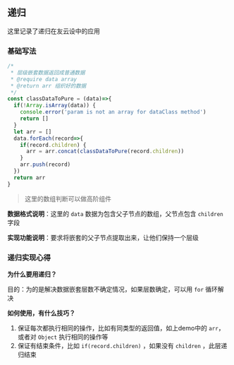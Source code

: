 ## 递归

这里记录了递归在友云设中的应用

### 基础写法

```javascript
/*
 * 层级嵌套数据返回成普通数据
 * @require data array
 * @return arr 组织好的数据
 */
const classDataToPure = (data)=>{
  if(!Array.isArray(data)) {
    console.error('param is not an array for dataClass method')
    return []
  }
  let arr = []
  data.forEach(record=>{
    if(record.children) {
      arr = arr.concat(classDataToPure(record.children))
    }
    arr.push(record)
  })
  return arr
}
```
> 这里的数组判断可以做高阶组件

**数据格式说明**：这里的 `data` 数据为包含父子节点的数组，父节点包含 `children` 字段

**实现功能说明**：要求将嵌套的父子节点提取出来，让他们保持一个层级

### 递归实现心得

**为什么要用递归？**

目的：为的是解决数据嵌套层数不确定情况，如果层数确定，可以用 `for` 循环解决

**如何使用，有什么技巧？**

1. 保证每次都执行相同的操作，比如有同类型的返回值，如上demo中的 `arr`，或者对 `Object` 执行相同的操作等
2. 保证有结束条件，比如 `if(record.children)` ，如果没有 `children` ，此层递归结束
